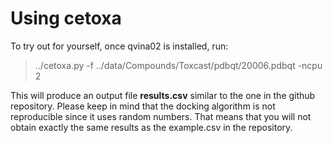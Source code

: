 Using cetoxa
========

To try out for yourself, once qvina02 is installed, run:

> ../cetoxa.py -f ../data/Compounds/Toxcast/pdbqt/20006.pdbqt -ncpu 2

This will produce an output file **results.csv** similar to the one in the github repository. Please keep in mind that the docking algorithm is not reproducible since it uses random numbers. That means that you will not obtain exactly the same results as the example.csv in the repository.
